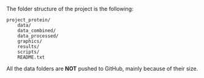 The folder structure of the project is the following: 

```
project_protein/
	data/
	data_combined/
	data_processed/
	graphics/
	results/
	scripts/
	README.txt
```

All the data folders are **NOT** pushed to GitHub, mainly because of their size.
